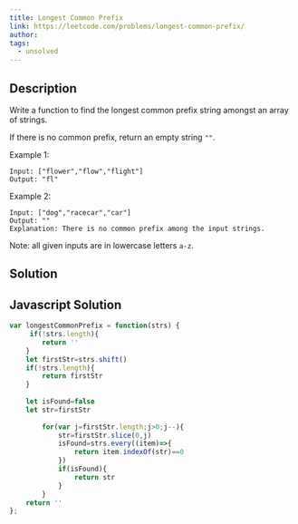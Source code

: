 ```yaml
---
title: Longest Common Prefix
link: https://leetcode.com/problems/longest-common-prefix/
author:
tags:
  - unsolved
---
```


## Description

Write a function to find the longest common prefix string amongst an array of strings.

If there is no common prefix, return an empty string `""`.

Example 1:
```
Input: ["flower","flow","flight"]
Output: "fl"
```

Example 2:
```
Input: ["dog","racecar","car"]
Output: ""
Explanation: There is no common prefix among the input strings.
```

Note: all given inputs are in lowercase letters `a-z`.

## Solution

## Javascript Solution
```javascript
var longestCommonPrefix = function(strs) {
     if(!strs.length){
        return ''
    }
    let firstStr=strs.shift()
    if(!strs.length){
        return firstStr
    }
    
    let isFound=false
    let str=firstStr
    
        for(var j=firstStr.length;j>0;j--){
            str=firstStr.slice(0,j)
            isFound=strs.every((item)=>{
                return item.indexOf(str)==0
            })
            if(isFound){
                return str
            }
        }
    return ''
};
```
